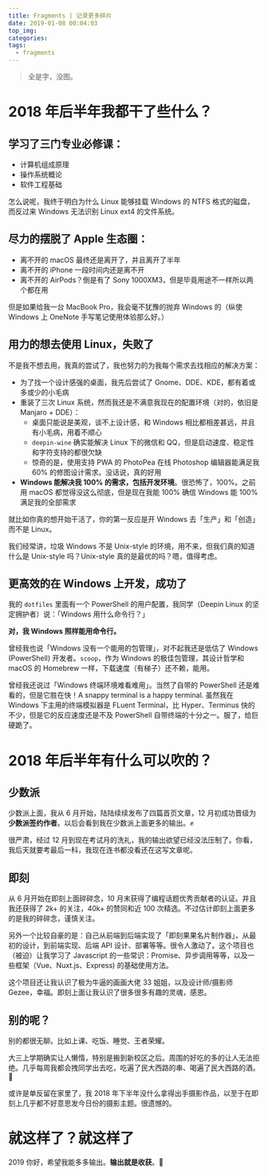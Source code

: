 ```yaml
---
title: Fragments | 记录更多碎片
date: 2019-01-08 00:04:03
top_img:
categories:
tags:
  - fragments
---
```


> 全是字，没图。

# 2018 年后半年我都干了些什么？

## 学习了三门专业必修课：

- 计算机组成原理
- 操作系统概论
- 软件工程基础

怎么说呢，我终于明白为什么 Linux 能够挂载 Windows 的 NTFS 格式的磁盘，而反过来 Windows 无法识别 Linux ext4 的文件系统。

## 尽力的摆脱了 Apple 生态圈：

- 离不开的 macOS 最终还是离开了，并且离开了半年
- 离不开的 iPhone 一段时间内还是离不开
- 离不开的 AirPods？倒是有了 Sony 1000XM3，但是毕竟用途不一样所以两个都在用

但是如果给我一台 MacBook Pro，我会毫不犹豫的抛弃 Windows 的（纵使 Windows 上 OneNote 手写笔记使用体验那么好。）

## 用力的想去使用 Linux，失败了

不是我不想去用，我真的尝试了，我也努力的为我每个需求去找相应的解决方案：

- 为了找一个设计感强的桌面，我先后尝试了 Gnome、DDE、KDE，都有着或多或少的小毛病
- 重装了三次 Linux 系统，然而我还是不满意我现在的配置环境（对的，依旧是 Manjaro + DDE）：
  - 桌面只能说是美观，谈不上设计感，和 Windows 相比都相差甚远，并且有小毛病，用着不顺心
  - `deepin-wine` 确实能解决 Linux 下的微信和 QQ，但是启动速度、稳定性和字符支持的都很欠缺
  - 惊奇的是，使用支持 PWA 的 PhotoPea 在线 Photoshop 编辑器能满足我 60% 的修图设计需求。没话说，真的好用
- **Windows 能解决我 100% 的需求，包括开发环境**。很恐怖了，100%。之前用 macOS 都觉得没这么彻底，但是现在我能 100% 确信 Windows 能 100% 满足我的全部需求

就比如你真的想开始干活了，你的第一反应是开 Windows 去「生产」和「创造」而不是 Linux。

我们经常讲，垃圾 Windows 不是 Unix-style 的环境，用不来，但我们真的知道什么是 Unix-style 吗？Unix-style 真的是最优的吗？嗯，值得考虑。
  
## 更高效的在 Windows 上开发，成功了 

我的 `dotfiles` 里面有一个 PowerShell 的用户配置，我同学（Deepin Linux 的坚定拥护者）说：「Windows 用什么命令行？」

**对，我 Windows 照样能用命令行。**

曾经我也说「Windows 没有一个能用的包管理」，对不起我还是低估了 Windows (PowerShell) 开发者。`scoop`，作为 Windows 的极佳包管理，其设计哲学和 macOS 的 Homebrew 一样，下载速度（有梯子）还不赖，能用。

曾经我还说过「Windows 终端环境难看难用」。当然了自带的 PowerShell 还是难看的，但是它胜在快！A snappy terminal is a happy terminal. 虽然我在 Windows 下主用的终端模拟器是 FLuent Terminal，比 Hyper、Terminus 快的不少，但是它的反应速度还是不及 PowerShell 自带终端的十分之一。服了，给巨硬跪了。

# 2018 年后半年有什么可以吹的？

## 少数派

少数派上面，我从 6 月开始，陆陆续续发布了四篇首页文章，12 月初成功晋级为 **少数派签约作者**。以后会看到我在少数派上面更多的输出。✊

很严肃，经过 12 月到现在考试月的洗礼，我的输出欲望已经没法压制了。你看，我后天就要考最后一科，我现在连书都没看还在这写文章呢。

## 即刻

从 6 月开始在即刻上面碎碎念，10 月末获得了编程话题优秀贡献者的认证。并且我还获得了 2k+ 的关注，40k+ 的赞同和近 100 次精选。不过估计即刻上面更多的是我的碎碎念，谨慎关注。

另外一个比较自豪的是：自己从前端到后端实现了「即刻果果名片制作器」，从最初的设计，到前端实现、后端 API 设计、部署等等。很令人激动了。这个项目也（被迫）让我学习了 Javascript 的一些常识：Promise、异步调用等等，以及一些框架（Vue、Nuxt.js、Express) 的基础使用方法。

这个项目还让我认识了极为牛逼的画画大佬 33 姐姐，以及设计师/摄影师 Gezee，幸福。即刻上面让我认识了很多很多有趣的灵魂，感恩。

## 别的呢？

别的都很无聊。比如上课、吃饭、睡觉、王者荣耀。

大三上学期确实让人懒惰，特别是搬到新校区之后。周围的好吃的多的让人无法拒绝。几乎每周我都会拽同学出去吃，吃遍了民大西路的串、喝遍了民大西路的酒。🍻

或许是单反留在家里了，我 2018 年下半年没什么拿得出手摄影作品，以至于在即刻上几乎都不好意思发今日份的摄影主题。很遗憾的。

# 就这样了？就这样了

2019 你好，希望我能多多输出。**输出就是收获**。💪